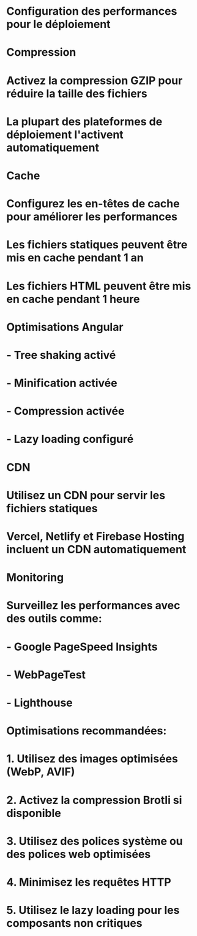 # Configuration des performances pour le déploiement

# Compression
# Activez la compression GZIP pour réduire la taille des fichiers
# La plupart des plateformes de déploiement l'activent automatiquement

# Cache
# Configurez les en-têtes de cache pour améliorer les performances
# Les fichiers statiques peuvent être mis en cache pendant 1 an
# Les fichiers HTML peuvent être mis en cache pendant 1 heure

# Optimisations Angular
# - Tree shaking activé
# - Minification activée
# - Compression activée
# - Lazy loading configuré

# CDN
# Utilisez un CDN pour servir les fichiers statiques
# Vercel, Netlify et Firebase Hosting incluent un CDN automatiquement

# Monitoring
# Surveillez les performances avec des outils comme:
# - Google PageSpeed Insights
# - WebPageTest
# - Lighthouse

# Optimisations recommandées:
# 1. Utilisez des images optimisées (WebP, AVIF)
# 2. Activez la compression Brotli si disponible
# 3. Utilisez des polices système ou des polices web optimisées
# 4. Minimisez les requêtes HTTP
# 5. Utilisez le lazy loading pour les composants non critiques
